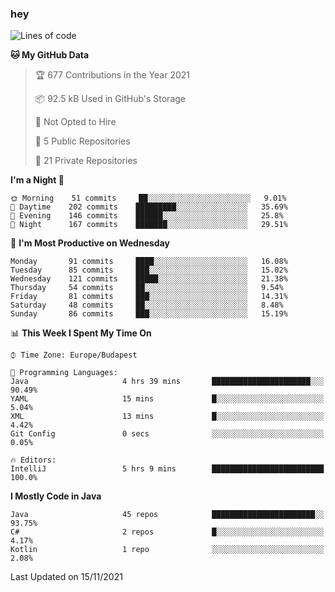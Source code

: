 ### hey

<!--START_SECTION:waka-->
![Lines of code](https://img.shields.io/badge/From%20Hello%20World%20I%27ve%20Written-466474%20lines%20of%20code-blue)

**🐱 My GitHub Data** 

> 🏆 677 Contributions in the Year 2021
 > 
> 📦 92.5 kB Used in GitHub's Storage 
 > 
> 🚫 Not Opted to Hire
 > 
> 📜 5 Public Repositories 
 > 
> 🔑 21 Private Repositories  
 > 
**I'm a Night 🦉** 

```text
🌞 Morning    51 commits     ██░░░░░░░░░░░░░░░░░░░░░░░   9.01% 
🌆 Daytime    202 commits    █████████░░░░░░░░░░░░░░░░   35.69% 
🌃 Evening    146 commits    ██████░░░░░░░░░░░░░░░░░░░   25.8% 
🌙 Night      167 commits    ███████░░░░░░░░░░░░░░░░░░   29.51%

```
📅 **I'm Most Productive on Wednesday** 

```text
Monday       91 commits     ████░░░░░░░░░░░░░░░░░░░░░   16.08% 
Tuesday      85 commits     ███░░░░░░░░░░░░░░░░░░░░░░   15.02% 
Wednesday    121 commits    █████░░░░░░░░░░░░░░░░░░░░   21.38% 
Thursday     54 commits     ██░░░░░░░░░░░░░░░░░░░░░░░   9.54% 
Friday       81 commits     ███░░░░░░░░░░░░░░░░░░░░░░   14.31% 
Saturday     48 commits     ██░░░░░░░░░░░░░░░░░░░░░░░   8.48% 
Sunday       86 commits     ███░░░░░░░░░░░░░░░░░░░░░░   15.19%

```


📊 **This Week I Spent My Time On** 

```text
⌚︎ Time Zone: Europe/Budapest

💬 Programming Languages: 
Java                     4 hrs 39 mins       ██████████████████████░░░   90.49% 
YAML                     15 mins             █░░░░░░░░░░░░░░░░░░░░░░░░   5.04% 
XML                      13 mins             █░░░░░░░░░░░░░░░░░░░░░░░░   4.42% 
Git Config               0 secs              ░░░░░░░░░░░░░░░░░░░░░░░░░   0.05%

🔥 Editors: 
IntelliJ                 5 hrs 9 mins        █████████████████████████   100.0%

```

**I Mostly Code in Java** 

```text
Java                     45 repos            ███████████████████████░░   93.75% 
C#                       2 repos             █░░░░░░░░░░░░░░░░░░░░░░░░   4.17% 
Kotlin                   1 repo              ░░░░░░░░░░░░░░░░░░░░░░░░░   2.08%

```



 Last Updated on 15/11/2021
<!--END_SECTION:waka-->
